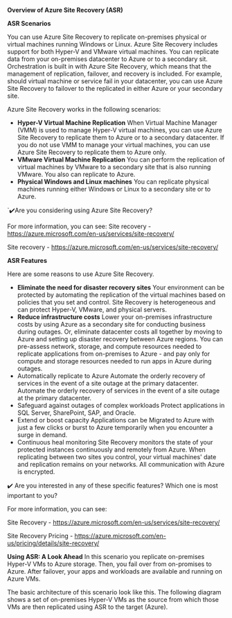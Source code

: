 **Overview of Azure Site Recovery (ASR)**

**ASR Scenarios**

You can use Azure Site Recovery to replicate on-premises physical or virtual machines running Windows or Linux. Azure Site Recovery includes support for both Hyper-V and VMware virtual machines. You can replicate data from your on-premises datacenter to Azure or to a secondary sit. Orchestration is built in with Azure Site Recovery, which means that the management of replication, failover, and recovery is included. For example, should virtual machine or service fail in your datacenter, you can use Azure Site Recovery to failover to the replicated in either Azure or your secondary site.

Azure Site Recovery works in the following scenarios:

* **Hyper-V Virtual Machine Replication**
  When Virtual Machine Manager (VMM) is used to manage Hyper-V virtual machines, you can use Azure Site Recovery to replicate them to Azure or to a secondary datacenter. If you do not use VMM to manage your virtual machines, you can use Azure Site Recovery to replicate them to Azure only.
* **VMware Virtual Machine Replication**
  You can perform the replication of virtual machines by VMware to a secondary site that is also running VMware. You also can replicate to Azure.
* **Physical Windows and Linux machines**
  You can replicate physical machines running either Windows or Linux to a secondary site or to Azure.

`:heavy_check_mark:Are you considering using Azure Site Recovery?

For more information, you can see:
Site recovery - https://azure.microsoft.com/en-us/services/site-recovery/

Site recovery - https://azure.microsoft.com/en-us/services/site-recovery/

**ASR Features**

Here are some reasons to use Azure Site Recovery.

* **Eliminate the need for disaster recovery sites**
  Your environment can be protected by automating the replication of the virtual machines based on policies that you set and control. Site Recovery is heterogeneous and can protect Hyper-V, VMware, and physical servers.
* **Reduce infrastructure costs**
  Lower your on-premises infrastructure costs by using Azure as a secondary site for conducting business during outages. Or, eliminate datacenter costs all together by moving to Azure and setting up disaster recovery between Azure regions. You can pre-assess network, storage, and compute resources needed to replicate applications from on-premises to Azure -  and pay only for compute and storage resources needed to run apps in Azure during outages.
* Automatically replicate to Azure
  Automate the orderly recovery of services in the event of a site outage at the primary datacenter. Automate the orderly recovery of services in the event of a site outage at the primary datacenter.
* Safeguard against outages of complex workloads
  Protect applications in SQL Server, SharePoint, SAP, and Oracle.
* Extend or boost capacity
  Applications can be Migrated to Azure with just a few clicks or burst to Azure temporarily when you encounter a surge in demand.
* Continuous heal monitoring
  Site Recovery monitors the state of your protected instances continuously and remotely from Azure. When replicating between two sites you control, your virtual machines' date and replication remains on your networks. All communication with Azure is encrypted.

:heavy_check_mark: Are you interested in any of these specific features? Which one is most important to you?

For more information, you can see:

Site Recovery -  https://azure.microsoft.com/en-us/services/site-recovery/

Site Recovery Pricing - https://azure.microsoft.com/en-us/pricing/details/site-recovery/

**Using ASR: A Look Ahead**
In this scenario you replicate on-premises Hyper-V VMs to Azure storage. Then, you fail over from on-promises to Azure. After failover, your apps and workloads are available and running on Azure VMs.

The basic architecture of this scenario look like this. The following diagram shows a set of on-premises Hyper-V VMs as the source from which those VMs are then replicated using ASR to the target (Azure).